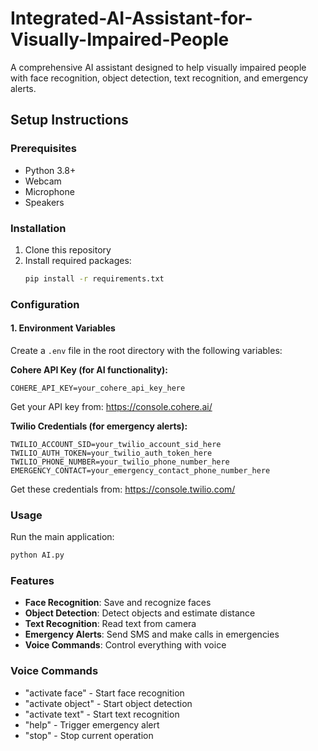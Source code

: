 # Integrated-AI-Assistant-for-Visually-Impaired-People

A comprehensive AI assistant designed to help visually impaired people with face recognition, object detection, text recognition, and emergency alerts.

## Setup Instructions

### Prerequisites
- Python 3.8+
- Webcam
- Microphone
- Speakers

### Installation
1. Clone this repository
2. Install required packages:
   ```bash
   pip install -r requirements.txt
   ```

### Configuration

#### 1. Environment Variables
Create a `.env` file in the root directory with the following variables:

**Cohere API Key (for AI functionality):**
```
COHERE_API_KEY=your_cohere_api_key_here
```
Get your API key from: https://console.cohere.ai/

**Twilio Credentials (for emergency alerts):**
```
TWILIO_ACCOUNT_SID=your_twilio_account_sid_here
TWILIO_AUTH_TOKEN=your_twilio_auth_token_here
TWILIO_PHONE_NUMBER=your_twilio_phone_number_here
EMERGENCY_CONTACT=your_emergency_contact_phone_number_here
```
Get these credentials from: https://console.twilio.com/

### Usage
Run the main application:
```bash
python AI.py
```

### Features
- **Face Recognition**: Save and recognize faces
- **Object Detection**: Detect objects and estimate distance
- **Text Recognition**: Read text from camera
- **Emergency Alerts**: Send SMS and make calls in emergencies
- **Voice Commands**: Control everything with voice

### Voice Commands
- "activate face" - Start face recognition
- "activate object" - Start object detection  
- "activate text" - Start text recognition
- "help" - Trigger emergency alert
- "stop" - Stop current operation
